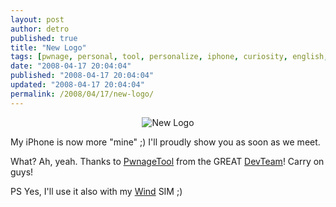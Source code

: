 ```yaml
---
layout: post
author: detro
published: true
title: "New Logo"
tags: [pwnage, personal, tool, personalize, iphone, curiosity, english, pwn, logo]
date: "2008-04-17 20:04:04"
published: "2008-04-17 20:04:04"
updated: "2008-04-17 20:04:04"
permalink: /2008/04/17/new-logo/
---
```


<div align="center">
<img src='http://www.detronizator.org/wp-content/uploads/2008/04/newlogo.png' title='New Logo' alt='New Logo' />
</div>

My iPhone is now more "mine" ;)
I'll proudly show you as soon as we meet.

What? Ah, yeah. Thanks to <a href="http://wikee.iphwn.org/news:pwnage1dot1_announcement">PwnageTool</a> from the GREAT <a href="http://wikee.iphwn.org/">DevTeam</a>! Carry on guys!

PS Yes, I'll use it also with my <a href="http://www.wind.it">Wind</a> SIM ;)
